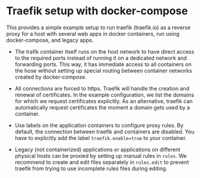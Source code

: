 Traefik setup with docker-compose
=================================

This provides a simple example setup to run traefik (traefik.io) as a
reverse proxy for a host with several web apps in docker containers,
run using docker-compose, and legacy apps.

- The trafik container itself runs on the host network to have direct
  access to the required ports instead of running it on a dedicated
  network and forwarding ports. This way, it has immediate access to
  all containers on the hose without setting up special routing
  between container networks created by docker-compose.

- All connections are forced to https. Traefik will handle the
  creation and renewal of certificates. In the example configuration,
  we list the domains for which we request certificates explicitly. As
  an alternative, traefik can automatically request certificates the
  moment a domain gets used by a container.

- Use labels on the application containers to configure proxy
  rules. By default, the connection between traefik and containers are
  disabled. You have to explicitly add the label `traefik.enable=true`
  to your container.

- Legacy (not containerized) applications or applications on different
  physical hosts can be proxied by setting up manual rules in
  `rules`. We recommend to create and edit files separately in
  `rules.edit` to prevent traefik from trying to use incomplete rules
  files during editing.
  